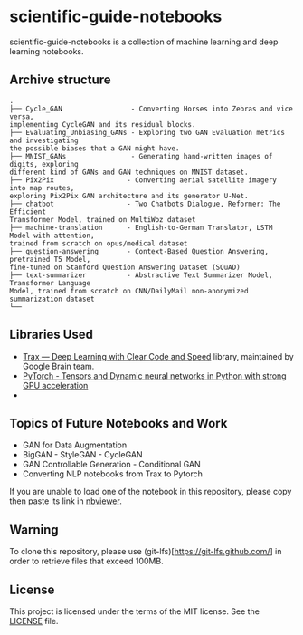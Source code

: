 # scientific-guide-notebooks
scientific-guide-notebooks is a collection of machine learning and deep learning notebooks.

## Archive structure
```
.
├── Cycle_GAN                 - Converting Horses into Zebras and vice versa, 
implementing CycleGAN and its residual blocks.
├── Evaluating_Unbiasing_GANs - Exploring two GAN Evaluation metrics and investigating
the possible biases that a GAN might have.
├── MNIST_GANs                - Generating hand-written images of digits, exploring 
different kind of GANs and GAN techniques on MNIST dataset.
├── Pix2Pix                  - Converting aerial satellite imagery into map routes, 
exploring Pix2Pix GAN architecture and its generator U-Net.
├── chatbot                  - Two Chatbots Dialogue, Reformer: The Efficient 
Transformer Model, trained on MultiWoz dataset
├── machine-translation      - English-to-German Translator, LSTM Model with attention, 
trained from scratch on opus/medical dataset
├── question-answering       - Context-Based Question Answering, pretrained T5 Model, 
fine-tuned on Stanford Question Answering Dataset (SQuAD)
├── text-summarizer          - Abstractive Text Summarizer Model, Transformer Language 
Model, trained from scratch on CNN/DailyMail non-anonymized summarization dataset
└── 
```


## Libraries Used
- [Trax — Deep Learning with Clear Code and Speed](https://github.com/google/trax) library, maintained by Google Brain team.
- [PyTorch - Tensors and Dynamic neural networks in Python with strong GPU acceleration](https://github.com/pytorch/pytorch)
- 

## Topics of Future Notebooks and Work
* GAN for Data Augmentation
* BigGAN - StyleGAN - CycleGAN
* GAN Controllable Generation - Conditional GAN
* Converting NLP notebooks from Trax to Pytorch

If you are unable to load one of the notebook in this repository, please copy then paste its link in [nbviewer](https://nbviewer.org/).

## Warning
To clone this repository, please use (git-lfs)[https://git-lfs.github.com/] in order to retrieve files that exceed 100MB.

## License
This project is licensed under the terms of the MIT license. See the [LICENSE](./LICENSE) file.
